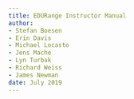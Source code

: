 ```yaml
---
title: EDURange Instructor Manual
author:
- Stefan Boesen
- Erin Davis
- Michael Locasto
- Jens Mache
- Lyn Turbak
- Richard Weiss
- James Newman
date: July 2019
---
```

